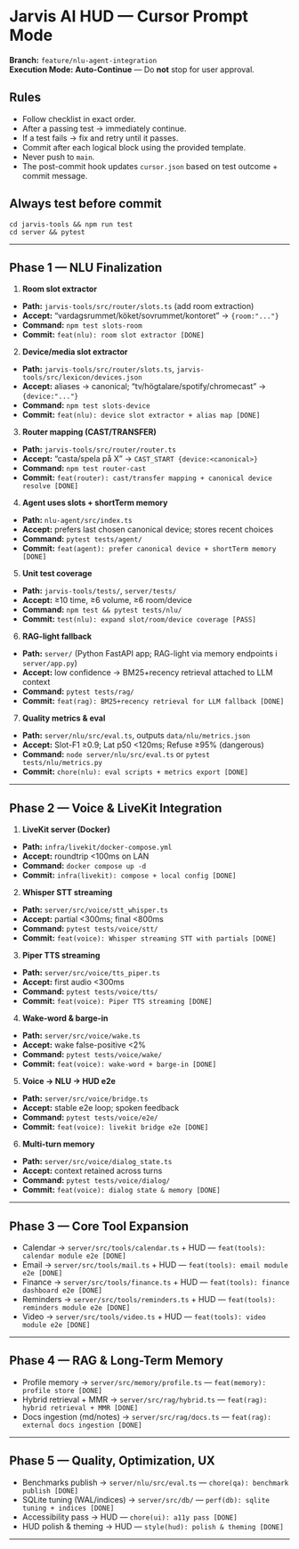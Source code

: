 # Jarvis AI HUD — Cursor Prompt Mode

**Branch:** `feature/nlu-agent-integration`  
**Execution Mode:** **Auto-Continue** — Do **not** stop for user approval.  

## Rules
- Follow checklist in exact order.  
- After a passing test → immediately continue.  
- If a test fails → fix and retry until it passes.  
- Commit after each logical block using the provided template.  
- Never push to `main`.  
- The post-commit hook updates `cursor.json` based on test outcome + commit message.

## Always test before commit
```
cd jarvis-tools && npm run test
cd server && pytest
```

---

## Phase 1 — NLU Finalization

1) **Room slot extractor**  
- **Path:** `jarvis-tools/src/router/slots.ts` (add room extraction)  
- **Accept:** “vardagsrummet/köket/sovrummet/kontoret” → `{room:"..."}`  
- **Command:** `npm test slots-room`  
- **Commit:** `feat(nlu): room slot extractor [DONE]`

2) **Device/media slot extractor**  
- **Path:** `jarvis-tools/src/router/slots.ts`, `jarvis-tools/src/lexicon/devices.json`  
- **Accept:** aliases → canonical; “tv/högtalare/spotify/chromecast” → `{device:"..."}`  
- **Command:** `npm test slots-device`  
- **Commit:** `feat(nlu): device slot extractor + alias map [DONE]`

3) **Router mapping (CAST/TRANSFER)**  
- **Path:** `jarvis-tools/src/router/router.ts`  
- **Accept:** “casta/spela på X” → `CAST_START {device:<canonical>}`  
- **Command:** `npm test router-cast`  
- **Commit:** `feat(router): cast/transfer mapping + canonical device resolve [DONE]`

4) **Agent uses slots + shortTerm memory**  
- **Path:** `nlu-agent/src/index.ts`  
- **Accept:** prefers last chosen canonical device; stores recent choices  
- **Command:** `pytest tests/agent/`  
- **Commit:** `feat(agent): prefer canonical device + shortTerm memory [DONE]`

5) **Unit test coverage**  
- **Path:** `jarvis-tools/tests/`, `server/tests/`  
- **Accept:** ≥10 time, ≥6 volume, ≥6 room/device  
- **Command:** `npm test && pytest tests/nlu/`  
- **Commit:** `test(nlu): expand slot/room/device coverage [PASS]`

6) **RAG-light fallback**  
- **Path:** `server/` (Python FastAPI app; RAG-light via memory endpoints i `server/app.py`)  
- **Accept:** low confidence → BM25+recency retrieval attached to LLM context  
- **Command:** `pytest tests/rag/`  
- **Commit:** `feat(rag): BM25+recency retrieval for LLM fallback [DONE]`

7) **Quality metrics & eval**  
- **Path:** `server/nlu/src/eval.ts`, outputs `data/nlu/metrics.json`  
- **Accept:** Slot-F1 ≥0.9; Lat p50 <120ms; Refuse ≥95% (dangerous)  
- **Command:** `node server/nlu/src/eval.ts` or `pytest tests/nlu/metrics.py`  
- **Commit:** `chore(nlu): eval scripts + metrics export [DONE]`

---

## Phase 2 — Voice & LiveKit Integration

1) **LiveKit server (Docker)**  
- **Path:** `infra/livekit/docker-compose.yml`  
- **Accept:** roundtrip <100ms on LAN  
- **Command:** `docker compose up -d`  
- **Commit:** `infra(livekit): compose + local config [DONE]`

2) **Whisper STT streaming**  
- **Path:** `server/src/voice/stt_whisper.ts`  
- **Accept:** partial <300ms; final <800ms  
- **Command:** `pytest tests/voice/stt/`  
- **Commit:** `feat(voice): Whisper streaming STT with partials [DONE]`

3) **Piper TTS streaming**  
- **Path:** `server/src/voice/tts_piper.ts`  
- **Accept:** first audio <300ms  
- **Command:** `pytest tests/voice/tts/`  
- **Commit:** `feat(voice): Piper TTS streaming [DONE]`

4) **Wake-word & barge-in**  
- **Path:** `server/src/voice/wake.ts`  
- **Accept:** wake false-positive <2%  
- **Command:** `pytest tests/voice/wake/`  
- **Commit:** `feat(voice): wake-word + barge-in [DONE]`

5) **Voice → NLU → HUD e2e**  
- **Path:** `server/src/voice/bridge.ts`  
- **Accept:** stable e2e loop; spoken feedback  
- **Command:** `pytest tests/voice/e2e/`  
- **Commit:** `feat(voice): livekit bridge e2e [DONE]`

6) **Multi-turn memory**  
- **Path:** `server/src/voice/dialog_state.ts`  
- **Accept:** context retained across turns  
- **Command:** `pytest tests/voice/dialog/`  
- **Commit:** `feat(voice): dialog state & memory [DONE]`

---

## Phase 3 — Core Tool Expansion

- Calendar → `server/src/tools/calendar.ts` + HUD — `feat(tools): calendar module e2e [DONE]`  
- Email → `server/src/tools/mail.ts` + HUD — `feat(tools): email module e2e [DONE]`  
- Finance → `server/src/tools/finance.ts` + HUD — `feat(tools): finance dashboard e2e [DONE]`  
- Reminders → `server/src/tools/reminders.ts` + HUD — `feat(tools): reminders module e2e [DONE]`  
- Video → `server/src/tools/video.ts` + HUD — `feat(tools): video module e2e [DONE]`

---

## Phase 4 — RAG & Long-Term Memory

- Profile memory → `server/src/memory/profile.ts` — `feat(memory): profile store [DONE]`  
- Hybrid retrieval + MMR → `server/src/rag/hybrid.ts` — `feat(rag): hybrid retrieval + MMR [DONE]`  
- Docs ingestion (md/notes) → `server/src/rag/docs.ts` — `feat(rag): external docs ingestion [DONE]`

---

## Phase 5 — Quality, Optimization, UX

- Benchmarks publish → `server/nlu/src/eval.ts` — `chore(qa): benchmark publish [DONE]`  
- SQLite tuning (WAL/indices) → `server/src/db/` — `perf(db): sqlite tuning + indices [DONE]`  
- Accessibility pass → HUD — `chore(ui): a11y pass [DONE]`  
- HUD polish & theming → HUD — `style(hud): polish & theming [DONE]`

---

